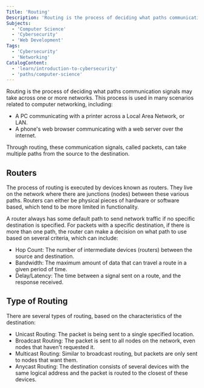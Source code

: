 ```yaml
---
Title: 'Routing'
Description: 'Routing is the process of deciding what paths communication signals may take across one or more networks.'
Subjects:
  - 'Computer Science'
  - 'Cybersecurity'
  - 'Web Development'
Tags:
  - 'Cybersecurity'
  - 'Networking'
CatalogContent:
  - 'learn/introduction-to-cybersecurity'
  - 'paths/computer-science'
---
```


Routing is the process of deciding what paths communication signals may take across one or more networks. This process is used in many scenarios related to computer networking, including:

- A PC communicating with a printer across a Local Area Network, or LAN.
- A phone's web browser communicating with a web server over the internet.

Through routing, these communication signals, called packets, can take multiple paths from the source to the destination.

## Routers

The process of routing is executed by devices known as routers. They live on the network where there are junctions (nodes) between these various paths. Routers can either be physical pieces of hardware or software based, which tend to be more limited in functionality.

A router always has some default path to send network traffic if no specific destination is specified. For packets with a specific destination, if there is more than one path, the router can make a decision on what path to use based on several criteria, which can include:

- Hop Count: The number of intermediate devices (routers) between the source and destination.
- Bandwidth: The maximum amount of data that can travel a route in a given period of time.
- Delay/Latency: The time between a signal sent on a route, and the response received.

## Type of Routing

There are several types of routing, based on the characteristics of the destination:

- Unicast Routing: The packet is being sent to a single specified location.
- Broadcast Routing: The packet is sent to all nodes on the network, even nodes that haven't requested it.
- Multicast Routing: Similar to broadcast routing, but packets are only sent to nodes that want them.
- Anycast Routing: The destination consists of several devices with the same logical address and the packet is routed to the closest of these devices.

